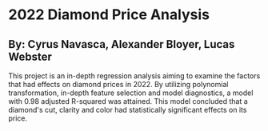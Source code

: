 # 2022 Diamond Price Analysis

## By: Cyrus Navasca, Alexander Bloyer, Lucas Webster

This project is an in-depth regression analysis aiming to examine the factors that had effects on diamond prices in 2022. By utilizing polynomial transformation, in-depth feature selection and model diagnostics, a model with 0.98 adjusted R-squared was attained. This model concluded that a diamond's cut, clarity and color had statistically significant effects on its price.


